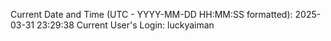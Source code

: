 Current Date and Time (UTC - YYYY-MM-DD HH:MM:SS formatted): 2025-03-31 23:29:38
Current User's Login: luckyaiman
